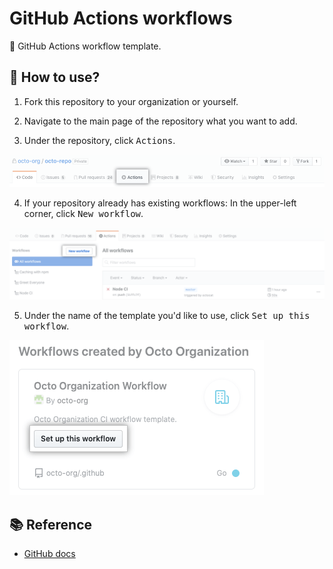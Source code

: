 # GitHub Actions workflows

🤖 GitHub Actions workflow template.

## 💬 How to use?

1. Fork this repository to your organization or yourself.

2. Navigate to the main page of the repository what you want to add.

3. Under the repository, click <kbd>Actions</kbd>.

![](./assets/image/actions-tab.png)

4. If your repository already has existing workflows: In the upper-left corner, click <kbd>New workflow</kbd>.

![](./assets/image/actions-new-workflow.png)

5. Under the name of the template you'd like to use, click <kbd>Set up this workflow</kbd>.

![](./assets/image/actions-create-starter.png)

## 📚 Reference
- [GitHub docs](https://docs.github.com/en/free-pro-team@latest/actions/learn-github-actions/sharing-workflows-with-your-organization)
